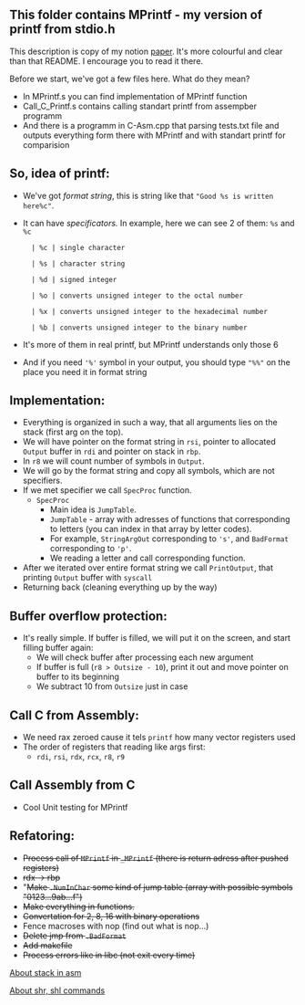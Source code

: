 ## This folder contains MPrintf - my version of printf from stdio.h

This description is copy of my notion [paper](https://www.notion.so/Printf-e87e012efd874328a32bbd6919af804c). It's more colourful and clear than that README. I encourage you to read it there.

Before we start, we've got a few files here. What do they mean?

- In MPrintf.s you can find implementation of MPrintf function
- Call_C_Printf.s contains calling standart printf from assempber programm
- And there is a programm in C-Asm.cpp that parsing tests.txt file and outputs everything form there with MPrintf and with standart printf for comparision

## So, idea of printf:

- We've got *format string*, this is string like that `"Good %s is written here%c"`.
- It can have *specificators.* In example, here we can see 2 of them: `%s` and `%c`

		| %c | single character
		
		| %s | character string

		| %d | signed integer

		| %o | converts unsigned integer to the octal number

		| %x | converts unsigned integer to the hexadecimal number

		| %b | converts unsigned integer to the binary number

- It's more of them in real printf, but MPrintf understands only those 6
- And if you need `'%'` symbol in your output, you should type `"%%"` on the place you need it in format string

## Implementation:

- Everything is organized in such a way, that all arguments lies on the stack (first arg on the top).
- We will have pointer on the format string in `rsi`, pointer to allocated `Output` buffer in `rdi` and pointer on stack in `rbp`.
- In `r8` we will count number of symbols in `Output`.
- We will go by the format string and copy all symbols, which are not specifiers.
- If we met specifier we call `SpecProc` function.
    - `SpecProc`
        - Main idea is `JumpTable`.
        - `JumpTable` - array with adresses of functions that corresponding to letters (you can index in that array by letter codes).
        - For example, `StringArgOut` corresponding to `'s'`, and `BadFormat` corresponding to `'p'`.
        - We reading a letter and call corresponding function.
- After we iterated over entire format string we call `PrintOutput`, that printing `Output` buffer with `syscall`
- Returning back (cleaning everything up by the way)

## Buffer overflow protection:

- It's really simple. If buffer is filled, we will put it on the screen, and start filling buffer again:
    - We will check buffer after processing each new argument
    - If buffer is full (`r8 > Outsize - 10`), print it out and move pointer on buffer to its beginning
    - We subtract 10 from `Outsize` just in case

## Call C from Assembly:

- We need rax zeroed cause it tels `printf` how many vector registers used
- The order of registers that reading like args first:
    - `rdi`, `rsi`, `rdx`, `rcx`, `r8`, `r9`

## Call Assembly from C

- Cool Unit testing for MPrintf

## Refatoring:

- ~~Process call of `MPrintf` in `_MPrintf` (there is return adress after pushed registers)~~
- ~~rdx → rbp~~
- "~~Make `.NumInChar` some kind of jump table (array with possible symbols "0123...9ab...f")~~
- ~~Make everything in functions.~~
- ~~Convertation for 2, 8, 16 with binary operations~~
- Fence macroses with nop (find out what is nop...)
- ~~Delete jmp from `.BadFormat`~~
- ~~Add makefile~~
- ~~Process errors like in libc (not exit every time)~~

[About stack in asm](https://it-black.ru/stek-v-assembler/)

[About shr, shl commands](https://programm.ws/page.php?id=134)
